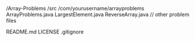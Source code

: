 /Array-Problems
  /src
    /com/yourusername/arrayproblems
      ArrayProblems.java
      LargestElement.java
      ReverseArray.java
      // other problem files

  README.md
  LICENSE
  .gitignore
